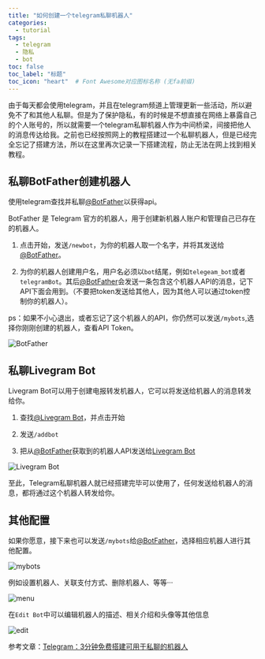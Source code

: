 ```yaml
---
title: "如何创建一个telegram私聊机器人"
categories:
  - tutorial
tags:
  - telegram
  - 隐私
  - bot
toc: false
toc_label: "标题"
toc_icon: "heart"  # Font Awesome对应图标名称 (无fa前缀)	
---
```

由于每天都会使用telegram，并且在telegram频道上管理更新一些活动，所以避免不了和其他人私聊。但是为了保护隐私，有的时候是不想直接在网络上暴露自己的个人账号的，所以就需要一个telegram私聊机器人作为中间桥梁，间接把他人的消息传达给我。之前也已经按照网上的教程搭建过一个私聊机器人，但是已经完全忘记了搭建方法，所以在这里再次记录一下搭建流程，防止无法在网上找到相关教程。

## 私聊BotFather创建机器人
使用telegram查找并私聊[@BotFather][1]以获得api。

BotFather 是 Telegram 官方的机器人，用于创建新机器人账户和管理自己已存在的机器人。

 1. 点击开始，发送`/newbot`，为你的机器人取一个名字，并将其发送给[@BotFather][2]。

 2. 为你的机器人创建用户名，用户名必须以`bot`结尾，例如`telegeam_bot`或者`telegramBot`。其后[@BotFather][3]会发送一条包含这个机器人API的消息，记下API下面会用到。（不要把token发送给其他人，因为其他人可以通过token控制你的机器人）。

ps：如果不小心退出，或者忘记了这个机器人的API，你仍然可以发送`/mybots`,选择你刚刚创建的机器人，查看API Token。

![BotFather][4]

## 私聊Livegram Bot
Livegram Bot可以用于创建电报转发机器人，它可以将发送给机器人的消息转发给你。

 1. 查找[@Livegram Bot][5]，并点击开始

 2. 发送`/addbot`

 3. 把从[@BotFather][6]获取到的机器人API发送给[Livegram Bot][7]
 
![Livegram Bot][8]

至此，Telegram私聊机器人就已经搭建完毕可以使用了，任何发送给机器人的消息，都将通过这个机器人转发给你。

## 其他配置
如果你愿意，接下来也可以发送`/mybots`给[@BotFather][9]，选择相应机器人进行其他配置。

![mybots][10]

例如设置机器人、关联支付方式、删除机器人、等等···

![menu][11]

在`Edit Bot`中可以编辑机器人的描述、相关介绍和头像等其他信息

![edit][12]
 

参考文章：[Telegram：3分钟免费搭建可用于私聊的机器人](https://nobugin.com/telegram-3-minutes-free-to-build-a-robot-for-private-chat.html)

  [1]: https://t.me/BotFather
  [2]: https://t.me/BotFather
  [3]: https://t.me/BotFather
  [4]: https://s1.ax1x.com/2020/03/17/8t0jOg.png
  [5]: https://t.me/LivegramBot
  [6]: https://t.me/BotFather
  [7]: https://t.me/LivegramBot
  [8]: https://s1.ax1x.com/2020/03/17/8trRS0.png
  [9]: https://t.me/BotFather
  [10]: https://s1.ax1x.com/2020/03/17/8tsW4A.png
  [11]: https://s1.ax1x.com/2020/03/17/8tsLNj.png
  [12]: https://s1.ax1x.com/2020/03/17/8tywVg.png